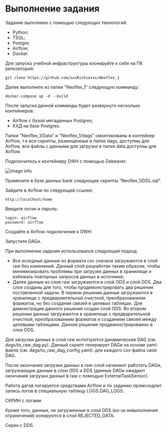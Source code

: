 # Выполнение задания

Задание выполнено с помощью следующих технологий:
* Python;
* TSQL;
* Postgre;
* Airflow;
* Docker.

Для запуска учебной инфраструктуры клонируйте к себе на ПК репозиторий:

    git clone https://github.com/xxxRichiexxx/Neoflex_1

Далее выполните из папки "Neoflex_1" следующую комманду:

    docker-compose up -d --build

После запуска данной комманды будет развернуто несколько контейнеров: 

* Airflow с базой метаданных Postgres;
* КХД на базе Postgres.

Папки "Neoflex_1/Data" и "Neoflex_1/dags" смонтированы в контейнер Airflow, т.е все скрипты, размещенные в папке dags, доступны для Airflow, все файлы с данными для загрузки в папке data доступны для Airflow.

Подключитесь к контейнеру DWH с помощью Debeaver:

![image info](https://github.com/xxxRichiexxx/NEOFLEX_1/blob/main/src/img/Debeaver.PNG)

Примените в базе данных bank следующие скрипты "Neoflex_1/DDL.sql".


Зайдите в Airflow по следующей ссылке:

    http://localhost/home

Введите логин и пароль:

    login: airflow
    password: airflow

Создайте в Airflow подключение к DWH:


Запустите DAGи.


При выполнении задания использовался следующий подход:

* Все исходные данные из формата csv сначала загружаются в слой raw без изменений. Данный слой разработан таким образом, чтобы минимизировать проблемы при загрузке данных в хранилище и избежать повторных запросов данных в источнике;
* Далее данные из слоя raw загружаются в слой ODS и слой DDS. Два слоя созданы для того, чтобы продемонстрировать два решения поставленной задачи. В первом решении данные загружаются в хранилище с предваримтельной очисткой, преобразованием форматов, но без создания связей в целевых таблицах. Для демонстрации данного решения создан слой ODS. Во втором решении данные загружаются в хранилище с предварительной очисткой, преобразованием форматов и созданием связей между целевыми таблицами. Данное решение продемонстрированно в слое DDS.

Для загрузки данных в слой raw испотзуются динамические DAG (см. dags/to_raw_dag.py).
Данный скрипт генерирует DAGи на основе yaml-файла (см. dags/to_raw_dag_config.yaml): для каждого csv-файла свой DAG.

После окончания загрузки данных в raw-слой начинают работать DAGи, загружающие данные в слои ODS и DDS (данные DAGи ожидают окончания загрузки данных в raw с помощью ExternalTaskSensor).

Работа дагов логируется средствами Airflow и по заданию промсходлит запись логов в специальную таблицу LOGS.DAG_LOGS.

СКРИН с логами

Кроме того, данные, не загруженные в слой DDS (из-за невыполнения ограничений) копируются в слой REJECTED_DATA.

Скрин с DDS.